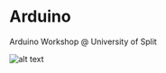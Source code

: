 # Arduino
Arduino Workshop @ University of Split

![alt text](https://static.tumblr.com/e1vmzwc/Dcxpjpa0u/event.jpg)
